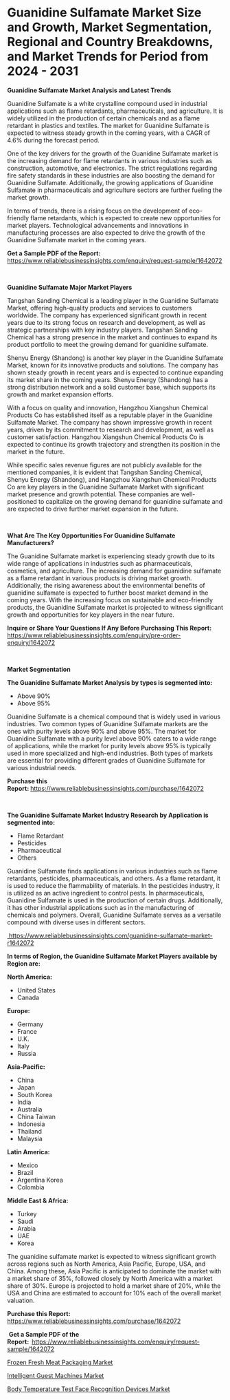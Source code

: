 <p><h1>Guanidine Sulfamate Market Size and Growth, Market Segmentation, Regional and Country Breakdowns, and Market Trends for Period from 2024 -  2031</h1></p><p><strong>Guanidine Sulfamate Market Analysis and Latest Trends</strong></p>
<p><p>Guanidine Sulfamate is a white crystalline compound used in industrial applications such as flame retardants, pharmaceuticals, and agriculture. It is widely utilized in the production of certain chemicals and as a flame retardant in plastics and textiles. The market for Guanidine Sulfamate is expected to witness steady growth in the coming years, with a CAGR of 4.6% during the forecast period.</p><p>One of the key drivers for the growth of the Guanidine Sulfamate market is the increasing demand for flame retardants in various industries such as construction, automotive, and electronics. The strict regulations regarding fire safety standards in these industries are also boosting the demand for Guanidine Sulfamate. Additionally, the growing applications of Guanidine Sulfamate in pharmaceuticals and agriculture sectors are further fueling the market growth.</p><p>In terms of trends, there is a rising focus on the development of eco-friendly flame retardants, which is expected to create new opportunities for market players. Technological advancements and innovations in manufacturing processes are also expected to drive the growth of the Guanidine Sulfamate market in the coming years.</p></p>
<p><strong>Get a Sample PDF of the Report:&nbsp;</strong> <a href="https://www.reliablebusinessinsights.com/enquiry/request-sample/1642072">https://www.reliablebusinessinsights.com/enquiry/request-sample/1642072</a></p>
<p>&nbsp;</p>
<p><strong>Guanidine Sulfamate Major Market Players</strong></p>
<p><p>Tangshan Sanding Chemical is a leading player in the Guanidine Sulfamate Market, offering high-quality products and services to customers worldwide. The company has experienced significant growth in recent years due to its strong focus on research and development, as well as strategic partnerships with key industry players. Tangshan Sanding Chemical has a strong presence in the market and continues to expand its product portfolio to meet the growing demand for guanidine sulfamate.</p><p>Shenyu Energy (Shandong) is another key player in the Guanidine Sulfamate Market, known for its innovative products and solutions. The company has shown steady growth in recent years and is expected to continue expanding its market share in the coming years. Shenyu Energy (Shandong) has a strong distribution network and a solid customer base, which supports its growth and market expansion efforts.</p><p>With a focus on quality and innovation, Hangzhou Xiangshun Chemical Products Co has established itself as a reputable player in the Guanidine Sulfamate Market. The company has shown impressive growth in recent years, driven by its commitment to research and development, as well as customer satisfaction. Hangzhou Xiangshun Chemical Products Co is expected to continue its growth trajectory and strengthen its position in the market in the future.</p><p>While specific sales revenue figures are not publicly available for the mentioned companies, it is evident that Tangshan Sanding Chemical, Shenyu Energy (Shandong), and Hangzhou Xiangshun Chemical Products Co are key players in the Guanidine Sulfamate Market with significant market presence and growth potential. These companies are well-positioned to capitalize on the growing demand for guanidine sulfamate and are expected to drive further market expansion in the future.</p></p>
<p>&nbsp;</p>
<p><strong>What Are The Key Opportunities For Guanidine Sulfamate Manufacturers?</strong></p>
<p><p>The Guanidine Sulfamate market is experiencing steady growth due to its wide range of applications in industries such as pharmaceuticals, cosmetics, and agriculture. The increasing demand for guanidine sulfamate as a flame retardant in various products is driving market growth. Additionally, the rising awareness about the environmental benefits of guanidine sulfamate is expected to further boost market demand in the coming years. With the increasing focus on sustainable and eco-friendly products, the Guanidine Sulfamate market is projected to witness significant growth and opportunities for key players in the near future.</p></p>
<p><strong>Inquire or Share Your Questions If Any Before Purchasing This Report:</strong> <a href="https://www.reliablebusinessinsights.com/enquiry/pre-order-enquiry/1642072">https://www.reliablebusinessinsights.com/enquiry/pre-order-enquiry/1642072</a></p>
<p>&nbsp;</p>
<p><strong>Market Segmentation</strong></p>
<p><strong>The Guanidine Sulfamate Market Analysis by types is segmented into:</strong></p>
<p><ul><li>Above 90%</li><li>Above 95%</li></ul></p>
<p><p>Guanidine Sulfamate is a chemical compound that is widely used in various industries. Two common types of Guanidine Sulfamate markets are the ones with purity levels above 90% and above 95%. The market for Guanidine Sulfamate with a purity level above 90% caters to a wide range of applications, while the market for purity levels above 95% is typically used in more specialized and high-end industries. Both types of markets are essential for providing different grades of Guanidine Sulfamate for various industrial needs.</p></p>
<p><strong>Purchase this Report:&nbsp;</strong><a href="https://www.reliablebusinessinsights.com/purchase/1642072">https://www.reliablebusinessinsights.com/purchase/1642072</a></p>
<p>&nbsp;</p>
<p><strong>The Guanidine Sulfamate Market Industry Research by Application is segmented into:</strong></p>
<p><ul><li>Flame Retardant</li><li>Pesticides</li><li>Pharmaceutical</li><li>Others</li></ul></p>
<p><p>Guanidine Sulfamate finds applications in various industries such as flame retardants, pesticides, pharmaceuticals, and others. As a flame retardant, it is used to reduce the flammability of materials. In the pesticides industry, it is utilized as an active ingredient to control pests. In pharmaceuticals, Guanidine Sulfamate is used in the production of certain drugs. Additionally, it has other industrial applications such as in the manufacturing of chemicals and polymers. Overall, Guanidine Sulfamate serves as a versatile compound with diverse uses in different sectors.</p></p>
<p><a href="https://www.reliablebusinessinsights.com/guanidine-sulfamate-market-r1642072">&nbsp;https://www.reliablebusinessinsights.com/guanidine-sulfamate-market-r1642072</a></p>
<p><strong>In terms of Region, the Guanidine Sulfamate Market Players available by Region are:</strong></p>
<p>
    <p> <strong> North America: </strong>
        <ul>
            <li>United States</li>
            <li>Canada</li>
        </ul>
        </p> 
    <p> <strong> Europe: </strong>
        <ul>
            <li>Germany</li>
            <li>France</li>
            <li>U.K.</li>
            <li>Italy</li>
            <li>Russia</li>
        </ul>
        </p> 
    <p> <strong> Asia-Pacific: </strong>
        <ul>
            <li>China</li>
            <li>Japan</li>
            <li>South Korea</li>
            <li>India</li>
            <li>Australia</li>
            <li>China Taiwan</li>
            <li>Indonesia</li>
            <li>Thailand</li>
            <li>Malaysia</li>
        </ul>
        </p> 
    <p> <strong> Latin America: </strong>
        <ul>
            <li>Mexico</li>
            <li>Brazil</li>
            <li>Argentina Korea</li>
            <li>Colombia</li>
        </ul>
        </p> 
    <p> <strong> Middle East & Africa: </strong>
        <ul>
            <li>Turkey</li>
            <li>Saudi</li>
            <li>Arabia</li>
            <li>UAE</li>
            <li>Korea</li>
        </ul>
    </p>
    </p>
<p><p>The guanidine sulfamate market is expected to witness significant growth across regions such as North America, Asia Pacific, Europe, USA, and China. Among these, Asia Pacific is anticipated to dominate the market with a market share of 35%, followed closely by North America with a market share of 30%. Europe is projected to hold a market share of 20%, while the USA and China are estimated to account for 10% each of the overall market valuation.</p></p>
<p><strong>Purchase this Report: </strong><a href="https://www.reliablebusinessinsights.com/purchase/1642072">https://www.reliablebusinessinsights.com/purchase/1642072</a></p>
<p>&nbsp;<strong>Get a Sample PDF of the Report:&nbsp;&nbsp;</strong><a href="https://www.reliablebusinessinsights.com/enquiry/request-sample/1642072">https://www.reliablebusinessinsights.com/enquiry/request-sample/1642072</a></p>
<p><strong></strong></p>
<p><p><a href="https://github.com/Gilanghao0/Market-Research-Report-List-1/blob/main/frozen-fresh-meat-packaging-market.md">Frozen Fresh Meat Packaging Market</a></p><p><a href="https://github.com/lukmanduiky01/Market-Research-Report-List-1/blob/main/intelligent-guest-machines-market.md">Intelligent Guest Machines Market</a></p><p><a href="https://github.com/theanastasiyah/Market-Research-Report-List-1/blob/main/body-temperature-test-face-recognition-devices-market.md">Body Temperature Test Face Recognition Devices Market</a></p></p>